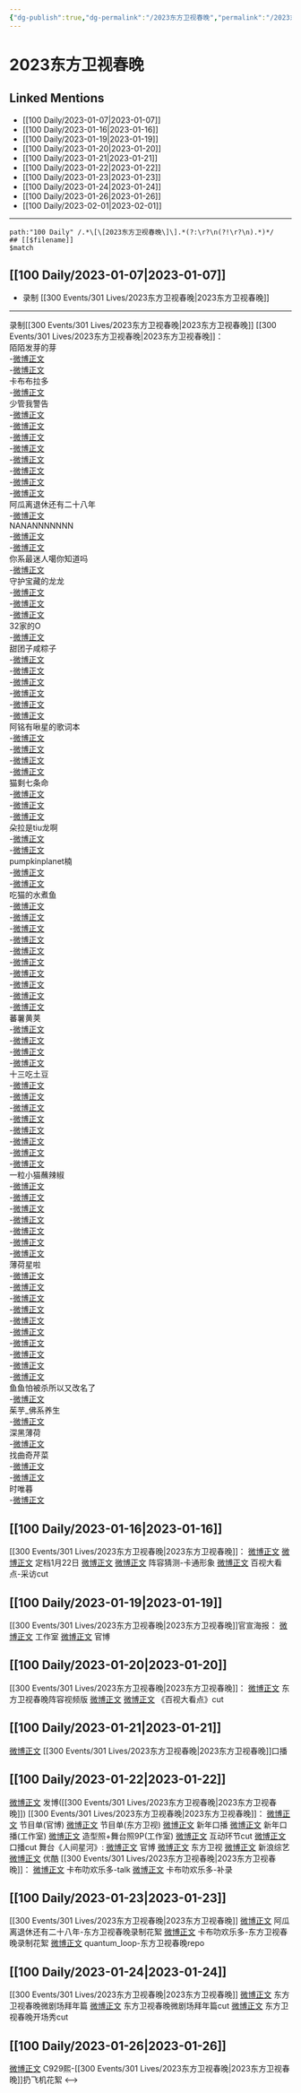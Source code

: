 ```yaml
---
{"dg-publish":true,"dg-permalink":"/2023东方卫视春晚","permalink":"/2023东方卫视春晚/","title":"2023东方卫视春晚"}
---
```


# 2023东方卫视春晚

## Linked Mentions
- [[100 Daily/2023-01-07\|2023-01-07]]
- [[100 Daily/2023-01-16\|2023-01-16]]
- [[100 Daily/2023-01-19\|2023-01-19]]
- [[100 Daily/2023-01-20\|2023-01-20]]
- [[100 Daily/2023-01-21\|2023-01-21]]
- [[100 Daily/2023-01-22\|2023-01-22]]
- [[100 Daily/2023-01-23\|2023-01-23]]
- [[100 Daily/2023-01-24\|2023-01-24]]
- [[100 Daily/2023-01-26\|2023-01-26]]
- [[100 Daily/2023-02-01\|2023-02-01]]


---

```expander
path:"100 Daily" /.*\[\[2023东方卫视春晚\]\].*(?:\r?\n(?!\r?\n).*)*/
## [[$filename]]
$match
```
## [[100 Daily/2023-01-07\|2023-01-07]]
  - 录制 [[300 Events/301 Lives/2023东方卫视春晚\|2023东方卫视春晚]]
---
录制[[300 Events/301 Lives/2023东方卫视春晚\|2023东方卫视春晚]]
[[300 Events/301 Lives/2023东方卫视春晚\|2023东方卫视春晚]]：  
陌陌发芽的芽  
-[微博正文](https://m.weibo.cn/2284245305/4855330943011340)  
-[微博正文](https://m.weibo.cn/2284245305/4855386534579435)  
卡布布拉多  
-[微博正文](https://m.weibo.cn/3227822763/4855361696434250)  
少管我警告  
-[微博正文](https://m.weibo.cn/6209005537/4855333773640676)  
-[微博正文](https://m.weibo.cn/6209005537/4855363209528385)  
-[微博正文](https://m.weibo.cn/6209005537/4855363436022041)  
-[微博正文](https://m.weibo.cn/6209005537/4855363762917958)  
-[微博正文](https://m.weibo.cn/6209005537/4855364035811754)  
-[微博正文](https://m.weibo.cn/6209005537/4855364367681813)  
-[微博正文](https://m.weibo.cn/6209005537/4855364669671023)  
-[微博正文](https://m.weibo.cn/6209005537/4855364907959520)  
阿瓜离退休还有二十八年  
-[微博正文](https://m.weibo.cn/2282809525/4855349191901605)  
NANANNNNNNN  
-[微博正文](https://m.weibo.cn/5970158873/4855331647131930)  
-[微博正文](https://m.weibo.cn/5970158873/4855405278662549)  
你系最迷人噶你知道吗  
-[微博正文](https://m.weibo.cn/7724525486/4855340459365839)  
守护宝藏的龙龙  
-[微博正文](https://m.weibo.cn/5733299093/4855338790553508)  
-[微博正文](https://m.weibo.cn/5733299093/4855350073759645)  
-[微博正文](https://m.weibo.cn/5733299093/4855364866286389)  
32家的O  
-[微博正文](https://m.weibo.cn/3223565345/4855332751283306)  
甜团子咸粽子  
-[微博正文](https://m.weibo.cn/3751399435/4855370130658164)  
-[微博正文](https://m.weibo.cn/3751399435/4855375733989166)  
-[微博正文](https://m.weibo.cn/3751399435/4855386521995241)  
-[微博正文](https://m.weibo.cn/3751399435/4855392058744526)  
-[微博正文](https://m.weibo.cn/3751399435/4855406637355255)  
-[微博正文](https://m.weibo.cn/3751399435/4855408395292487)  
阿铭有啾星的歌词本  
-[微博正文](https://m.weibo.cn/2583757523/4855333812178101)  
-[微博正文](https://m.weibo.cn/2583757523/4855337611696946)  
-[微博正文](https://m.weibo.cn/2583757523/4855361935245865)  
-[微博正文](https://m.weibo.cn/2583757523/4855363955856143)  
猫剩七条命  
-[微博正文](https://m.weibo.cn/7775270829/4855362027526867)  
-[微博正文](https://m.weibo.cn/7775270829/4855365386638078)  
-[微博正文](https://m.weibo.cn/7775270829/4855365815239991)  
朵拉是tiu龙啊  
-[微博正文](https://m.weibo.cn/5595700253/4855331403860468)  
-[微博正文](https://m.weibo.cn/5595700253/4855333854642878)  
pumpkinplanet楠  
-[微博正文](https://m.weibo.cn/3974927760/4855335719802710)  
-[微博正文](https://m.weibo.cn/3974927760/4855369635204667)  
吃猫的水煮鱼  
-[微博正文](https://m.weibo.cn/5982579514/4855328002806615)  
-[微博正文](https://m.weibo.cn/5982579514/4855328167167662)  
-[微博正文](https://m.weibo.cn/5982579514/4855328334939195)  
-[微博正文](https://m.weibo.cn/5982579514/4855330318588379)  
-[微博正文](https://m.weibo.cn/5982579514/4855330574699635)  
-[微博正文](https://m.weibo.cn/5982579514/4855330855716192)  
-[微博正文](https://m.weibo.cn/5982579514/4855336438073439)  
-[微博正文](https://m.weibo.cn/5982579514/4855336756054555)  
-[微博正文](https://m.weibo.cn/5982579514/4855338605745003)  
-[微博正文](https://m.weibo.cn/5982579514/4855339239346861)  
蕃薯黄荚  
-[微博正文](https://m.weibo.cn/1786590437/4855326745299173)  
-[微博正文](https://m.weibo.cn/1786590437/4855328036096533)  
-[微博正文](https://m.weibo.cn/1786590437/4855331434010705)  
-[微博正文](https://m.weibo.cn/1786590437/4855347556389590)  
十三吃土豆  
-[微博正文](https://m.weibo.cn/2321178365/4855327293703418)  
-[微博正文](https://m.weibo.cn/2321178365/4855328032691499)  
-[微博正文](https://m.weibo.cn/2321178365/4855328515034704)  
-[微博正文](https://m.weibo.cn/2321178365/4855329994576716)  
-[微博正文](https://m.weibo.cn/2321178365/4855338539685392)  
-[微博正文](https://m.weibo.cn/2321178365/4855344742796887)  
-[微博正文](https://m.weibo.cn/2321178365/4855360597529073)  
-[微博正文](https://m.weibo.cn/2321178365/4855369467695486)  
一粒小猫蘸辣椒  
-[微博正文](https://m.weibo.cn/1824010843/4855328849792164)  
-[微博正文](https://m.weibo.cn/1824010843/4855329257685465)  
-[微博正文](https://m.weibo.cn/1824010843/4855330343224569)  
-[微博正文](https://m.weibo.cn/1824010843/4855330779958662)  
-[微博正文](https://m.weibo.cn/1824010843/4855335179521340)  
-[微博正文](https://m.weibo.cn/1824010843/4855335845893788)  
-[微博正文](https://m.weibo.cn/1824010843/4855362995618661)  
薄荷星啦  
-[微博正文](https://m.weibo.cn/5125072259/4855327616404250)  
-[微博正文](https://m.weibo.cn/5125072259/4855328044748973)  
-[微博正文](https://m.weibo.cn/5125072259/4855328586074595)  
-[微博正文](https://m.weibo.cn/5125072259/4855329776734487)  
-[微博正文](https://m.weibo.cn/5125072259/4855330263797686)  
-[微博正文](https://m.weibo.cn/5125072259/4855333049335990)  
-[微博正文](https://m.weibo.cn/5125072259/4855333782294130)  
-[微博正文](https://m.weibo.cn/5125072259/4855334931273225)  
-[微博正文](https://m.weibo.cn/5125072259/4855336038563938)  
-[微博正文](https://m.weibo.cn/5125072259/4855336408453715)  
鱼鱼怕被杀所以又改名了  
-[微博正文](https://m.weibo.cn/2832544785/4855328966967369)  
茱芋_佛系养生  
-[微博正文](https://m.weibo.cn/3053256847/4855386836043931)  
深黑薄荷  
-[微博正文](https://m.weibo.cn/1055729542/4855406742212613)  
找曲奇芹菜  
-[微博正文](https://m.weibo.cn/2448125913/4855379500473832)  
-[微博正文](https://m.weibo.cn/2448125913/4855391982716273)  
时唯暮  
-[微博正文](https://m.weibo.cn/5316924533/4855410026091260)

## [[100 Daily/2023-01-16\|2023-01-16]]
[[300 Events/301 Lives/2023东方卫视春晚\|2023东方卫视春晚]]：
[微博正文](https://m.weibo.cn/1767910704/4858537665367942) [微博正文](https://m.weibo.cn/3154827593/4858475979213811) 定档1月22日
[微博正文](https://m.weibo.cn/1767910704/4858543100925451) [微博正文](https://m.weibo.cn/3154827593/4858491094962046) 阵容猜测-卡通形象
[微博正文](https://m.weibo.cn/6466290670/4858626353137762) 百视大看点-采访cut
## [[100 Daily/2023-01-19\|2023-01-19]]
[[300 Events/301 Lives/2023东方卫视春晚\|2023东方卫视春晚]]官宣海报：
[微博正文](https://m.weibo.cn/7478855230/4859563331554039) 工作室
[微博正文](https://m.weibo.cn/3154827593/4859570687576838) 官博
## [[100 Daily/2023-01-20\|2023-01-20]]
[[300 Events/301 Lives/2023东方卫视春晚\|2023东方卫视春晚]]：
[微博正文](https://m.weibo.cn/3154827593/4859925526217651) 东方卫视春晚阵容视频版
[微博正文](https://m.weibo.cn/7495641082/4860040848347431) [微博正文](https://m.weibo.cn/6466290670/4860133396187954) 《百视大看点》cut
## [[100 Daily/2023-01-21\|2023-01-21]]
[微博正文](https://m.weibo.cn/3154827593/4860338249930874) [[300 Events/301 Lives/2023东方卫视春晚\|2023东方卫视春晚]]口播
## [[100 Daily/2023-01-22\|2023-01-22]]
[微博正文](https://m.weibo.cn/1736988591/4860805424876413) 发博([[300 Events/301 Lives/2023东方卫视春晚\|2023东方卫视春晚]])
[[300 Events/301 Lives/2023东方卫视春晚\|2023东方卫视春晚]]：
[微博正文](https://m.weibo.cn/3154827593/4860703179022721) 节目单(官博)
[微博正文](https://m.weibo.cn/1767910704/4860706630932276) 节目单(东方卫视)
[微博正文](https://m.weibo.cn/3154827593/4860744670120428) 新年口播
[微博正文](https://m.weibo.cn/7478855230/4860748550114202) 新年口播(工作室)
[微博正文](https://m.weibo.cn/7478855230/4860809510133965) 造型照+舞台照9P(工作室)
[微博正文](https://m.weibo.cn/6466290670/4860818430100401) 互动环节cut
[微博正文](https://m.weibo.cn/7495641082/4860836210281638) 口播cut
舞台《人间星河》:
[微博正文](https://m.weibo.cn/3154827593/4860803272672006) 官博
[微博正文](https://m.weibo.cn/1767910704/4860803653837757) 东方卫视
[微博正文](https://m.weibo.cn/1878335471/4860803935636806) 新浪综艺
[微博正文](https://m.weibo.cn/1642904381/4860831245012350) 优酷
[[300 Events/301 Lives/2023东方卫视春晚\|2023东方卫视春晚]]：
[微博正文](https://m.weibo.cn/5373127683/4860814508952108) 卡布叻欢乐多-talk
[微博正文](https://m.weibo.cn/5373127683/4860821862096671) 卡布叻欢乐多-补录
## [[100 Daily/2023-01-23\|2023-01-23]]
[[300 Events/301 Lives/2023东方卫视春晚\|2023东方卫视春晚]]
[微博正文](https://m.weibo.cn/2282809525/4860857270142477) 阿瓜离退休还有二十八年-东方卫视春晚录制花絮
[微博正文](https://m.weibo.cn/5373127683/4861098131460732) 卡布叻欢乐多-东方卫视春晚录制花絮
[微博正文](https://m.weibo.cn/6434548795/4860862236197196) quantum_loop-东方卫视春晚repo

## [[100 Daily/2023-01-24\|2023-01-24]]
[[300 Events/301 Lives/2023东方卫视春晚\|2023东方卫视春晚]]
[微博正文](https://m.weibo.cn/1767910704/4861391385399799) 东方卫视春晚微剧场拜年篇
[微博正文](https://m.weibo.cn/6466290670/4861470707549237) 东方卫视春晚微剧场拜年篇cut
[微博正文](https://m.weibo.cn/6466290670/4861565201027844) 东方卫视春晚开场秀cut
## [[100 Daily/2023-01-26\|2023-01-26]]
[微博正文](https://m.weibo.cn/6547665396/4861962904933070) C929熙-[[300 Events/301 Lives/2023东方卫视春晚\|2023东方卫视春晚]]扔飞机花絮
<-->
